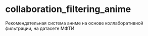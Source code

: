 # collaboration_filtering_anime
Рекомендательная система аниме на основе коллаборативной фильтрации, на датасете МФТИ
